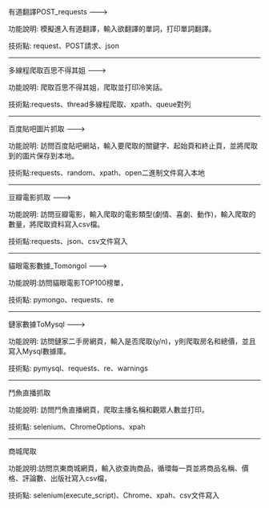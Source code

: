 有道翻譯POST_requests ---> 

功能說明: 模擬進入有道翻譯，輸入欲翻譯的單詞，打印單詞翻譯。

技術點: request、POST請求、json

-------------------------------------------------------------------
多線程爬取百思不得其姐 --->

功能說明: 爬取百思不得其姐，爬取並打印冷笑話。

技術點:requests、thread多線程爬取、xpath、queue對列

-------------------------------------------------------------------
百度貼吧圖片抓取 --->

功能說明: 訪問百度貼吧網站，輸入要爬取的關鍵字、起始頁和終止頁，並將爬取到的圖片保存到本地。

技術點:requests、random、xpath、open二進制文件寫入本地

-------------------------------------------------------------------
豆瓣電影抓取 --->

功能說明: 訪問豆瓣電影，輸入爬取的電影類型(劇情、喜劇、動作)，輸入爬取的數量，將爬取資料寫入csv檔。

技術點:requests、json、csv文件寫入

-------------------------------------------------------------------
貓眼電影數據_Tomongol --->

功能說明:訪問貓眼電影TOP100榜單，

技術點: pymongo、requests、re

-------------------------------------------------------------------
鏈家數據ToMysql --->

功能說明: 訪問鏈家二手房網頁，輸入是否爬取(y/n)，y則爬取房名和總價，並且寫入Mysql數據庫。

技術點: pymysql、requests、re、warnings

-------------------------------------------------------------------
鬥魚直播抓取

功能說明: 訪問鬥魚直播網頁，爬取主播名稱和觀眾人數並打印。

技術點: selenium、ChromeOptions、xpah

-------------------------------------------------------------------
商城爬取

功能說明:訪問京東商城網頁，輸入欲查詢商品，循環每一頁並將商品名稱、價格、評論數、出版社寫入csv檔，

技術點: selenium(execute_script)、Chrome、xpah、csv文件寫入
